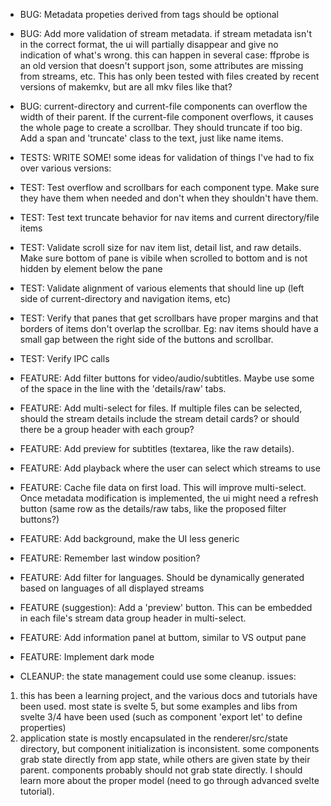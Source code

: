 * BUG: Metadata propeties derived from tags should be optional
* BUG: Add more validation of stream metadata. if stream metadata isn't in the correct format, the ui will partially disappear and give no indication of what's wrong. this can happen in several case: ffprobe is an old version that doesn't support json, some attributes are missing from streams, etc. This has only been tested with files created by recent versions of makemkv, but are all mkv files like that?
* BUG: current-directory and current-file components can overflow the width of their parent. If the current-file component overflows, it causes the whole page to create a scrollbar. They should truncate if too big. Add a span and 'truncate' class to the text, just like name items.

* TESTS: WRITE SOME!
some ideas for validation of things I've had to fix over various versions:
* TEST: Test overflow and scrollbars for each component type. Make sure they have them when needed and don't when they shouldn't have them.
* TEST: Test text truncate behavior for nav items and current directory/file items
* TEST: Validate scroll size for nav item list, detail list, and raw details. Make sure bottom of pane is vibile when scrolled to bottom and is not hidden by element below the pane
* TEST: Validate alignment of various elements that should line up (left side of current-directory and navigation items, etc)
* TEST: Verify that panes that get scrollbars have proper margins and that borders of items don't overlap the scrollbar. Eg: nav items should have a small gap between the right side of the buttons and scrollbar.
* TEST: Verify IPC calls

* FEATURE: Add filter buttons for video/audio/subtitles. Maybe use some of the space in the line with the 'details/raw' tabs.
* FEATURE: Add multi-select for files. If multiple files can be selected, should the stream details include the stream detail cards? or should there be a group header with each group?
* FEATURE: Add preview for subtitles (textarea, like the raw details).
* FEATURE: Add playback where the user can select which streams to use
* FEATURE: Cache file data on first load. This will improve multi-select. Once metadata modification is implemented, the ui might need a refresh button (same row as the details/raw tabs, like the proposed filter buttons?)
* FEATURE: Add background, make the UI less generic
* FEATURE: Remember last window position?
* FEATURE: Add filter for languages. Should be dynamically generated based on languages of all displayed streams
* FEATURE (suggestion): Add a 'preview' button. This can be embedded in each file's stream data group header in multi-select.
* FEATURE: Add information panel at buttom, similar to VS output pane
* FEATURE: Implement dark mode

* CLEANUP: the state management could use some cleanup. issues:
1. this has been a learning project, and the various docs and tutorials have been used. most state is svelte 5, but some examples and libs from svelte 3/4 have been used (such as component 'export let' to define properties)
2. application state is mostly encapsulated in the renderer/src/state directory, but component initialization is inconsistent. some components grab state directly from app state, while others are given state by their parent. components probably should not grab state directly. I should learn more about the proper model (need to go through advanced svelte tutorial).
